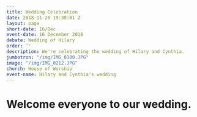 ```yaml
---
title: Wedding Celebration
date: 2018-11-26 19:38:01 Z
layout: page
short-date: 16/Dec
event-date: 16 December 2018
debate: Wedding of Hilary
order: ''
description: We're celebrating the wedding of Hilary and Cynthia.
jumbotron: "/img/IMG_0100.JPG"
image: "/img/IMG_0212.JPG"
church: House of Worship
event-name: Hilary and Cynthia's wedding
---
```


# Welcome everyone to our wedding.